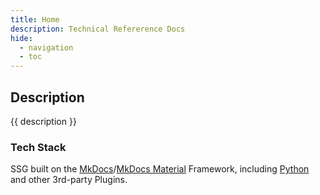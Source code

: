 ```yaml
---
title: Home
description: Technical Refererence Docs
hide:
  - navigation
  - toc
---
```


## Description

{{ description }}

### Tech Stack

SSG built on the [MkDocs](https://www.mkdocs.org/)/[MkDocs Material](https://squidfunk.github.io/mkdocs-material/) Framework, including [Python](https://pypi.org/) and other 3rd-party Plugins.
